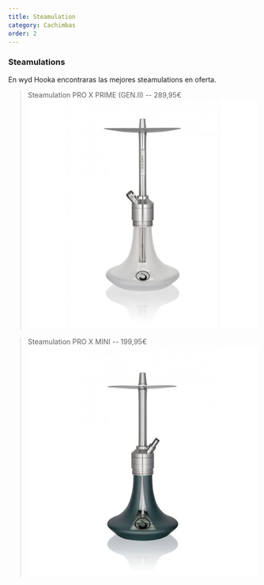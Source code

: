 ```yaml
---
title: Steamulation
category: Cachimbas
order: 2
---
```


### Steamulations
En wyd Hooka encontraras las mejores steamulations en oferta.

> Steamulation PRO X PRIME (GEN.II) -- 289,95€ 
![imagen](../../images/cachimbas/steamulations/proxprime.jpg)

> Steamulation PRO X MINI  -- 199,95€ 
![imagen](../../images/cachimbas/steamulations/proxmini.jpg)